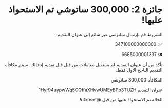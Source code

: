 <div dir="rtl">

# جائزة 2: 300,000 ساتوشي تم الاستحواذ عليها!

الشروط
قم بإرسال ساتوشي غير شائع إلى عنوان التقديم:

✅: 347100000000000

❌: 6685000001337

تأكد من أن عنوان التقديم لم يستقبل معاملات من قبل قبل تقديم إدخالك. سيتم مكافأة التقديم الناجح الأول فقط.

المكافأة
300,000 ساتوشي

عنوان التقديم
1Hyr94uypwWq5CQffaXHvwUMEyBPp3TUZH

الحالة
تم الاستحواذ عليها من قبل @utxoset!